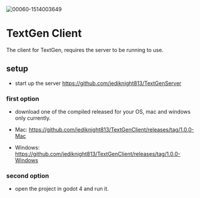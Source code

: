 ![00060-1514003649](https://github.com/jediknight813/TextGenClient/assets/17935336/cdf717d2-bc68-4251-a18b-aa82b7184804)
# TextGen Client

The client for TextGen, requires the server to be running to use.

## setup
* start up the server https://github.com/jediknight813/TextGenServer

### first option
* download one of the compiled released for your OS, mac and windows only currently.

* Mac: https://github.com/jediknight813/TextGenClient/releases/tag/1.0.0-Mac

* Windows: https://github.com/jediknight813/TextGenClient/releases/tag/1.0.0-Windows

### second option

* open the project in godot 4 and run it.
